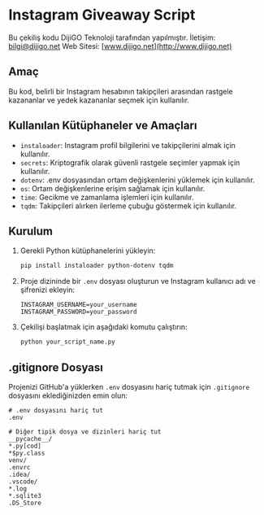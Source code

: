# Instagram Giveaway Script

Bu çekiliş kodu DijiGO Teknoloji tarafından yapılmıştır.
İletişim: bilgi@dijigo.net
Web Sitesi: [www.dijigo.net](http://www.dijigo.net)

## Amaç

Bu kod, belirli bir Instagram hesabının takipçileri arasından rastgele kazananlar ve yedek kazananlar seçmek için kullanılır.

## Kullanılan Kütüphaneler ve Amaçları

- `instaloader`: Instagram profil bilgilerini ve takipçilerini almak için kullanılır.
- `secrets`: Kriptografik olarak güvenli rastgele seçimler yapmak için kullanılır.
- `dotenv`: .env dosyasından ortam değişkenlerini yüklemek için kullanılır.
- `os`: Ortam değişkenlerine erişim sağlamak için kullanılır.
- `time`: Gecikme ve zamanlama işlemleri için kullanılır.
- `tqdm`: Takipçileri alırken ilerleme çubuğu göstermek için kullanılır.

## Kurulum

1. Gerekli Python kütüphanelerini yükleyin:
    ```sh
    pip install instaloader python-dotenv tqdm
    ```

2. Proje dizininde bir `.env` dosyası oluşturun ve Instagram kullanıcı adı ve şifrenizi ekleyin:
    ```
    INSTAGRAM_USERNAME=your_username
    INSTAGRAM_PASSWORD=your_password
    ```

3. Çekilişi başlatmak için aşağıdaki komutu çalıştırın:
    ```sh
    python your_script_name.py
    ```

## .gitignore Dosyası

Projenizi GitHub'a yüklerken `.env` dosyasını hariç tutmak için `.gitignore` dosyasını eklediğinizden emin olun:
```plaintext
# .env dosyasını hariç tut
.env

# Diğer tipik dosya ve dizinleri hariç tut
__pycache__/
*.py[cod]
*$py.class
venv/
.envrc
.idea/
.vscode/
*.log
*.sqlite3
.DS_Store
